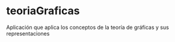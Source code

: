 # teoriaGraficas
Aplicación que aplica los conceptos de la teoría de gráficas y sus representaciones
